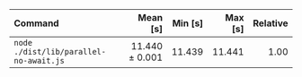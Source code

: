 | Command | Mean [s] | Min [s] | Max [s] | Relative |
|:---|---:|---:|---:|---:|
| `node ./dist/lib/parallel-no-await.js` | 11.440 ± 0.001 | 11.439 | 11.441 | 1.00 |
